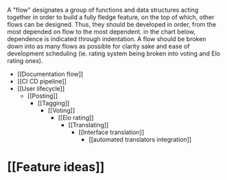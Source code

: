 A "flow" designates a group of functions and data structures acting together in order to build a fully fledge feature, on the top of which, other flows can be designed. Thus, they should be developed in order, from the most depended on flow to the most dependent. in the chart below, dependence is indicated through indentation. A flow should be broken down into as many flows as possible for clarity sake and ease of development scheduling (ie. rating system being broken into voting and Elo rating ones).

- [[Documentation flow]]
- [[CI CD pipeline]]
- [[User lifecycle]]
	- [[Posting]]
		- [[Tagging]]
			- [[Voting]]
				- [[Elo rating]]
					- [[Translating]]
						- [[Interface translation]]
							- [[automated translators integration]]

# [[Feature ideas]]

